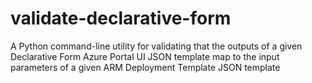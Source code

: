 # validate-declarative-form
A Python command-line utility for validating that the outputs of a given Declarative Form Azure Portal UI JSON template map to the input parameters of a given ARM Deployment Template JSON template
